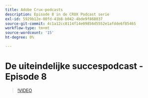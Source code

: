 ```yaml
---
title: Adobe Crux-podcasts
description: Episode 8 in de CRUX Podcast serie
exl-id: 5929b12e-00fd-41b8-b042-4bde9f868037
source-git-commit: 4c1a12cc8114f14e09856d5552e1afdde6f85465
workflow-type: tm+mt
source-wordcount: '15'
ht-degree: 0%

---
```


# De uiteindelijke succespodcast - Episode 8

>[!VIDEO](https://video.tv.adobe.com/v/3429404?quality=12learn=on)
